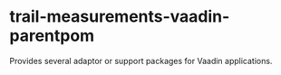 # trail-measurements-vaadin-parentpom

Provides several adaptor or support packages for Vaadin applications.